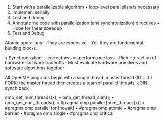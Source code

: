 1. Start with a parallelizable algorithm
• loop-level parallelism is necessary
2. Implement serially
3. Test and Debug
4. Annotate the code with parallelization
(and synchronization) directives
• Hope for linear speedup
5. Test and Debug


Atomic operations
– They are expensive
– Yet, they are fundamental building blocks.

• Synchronization:
– correctness vs performance loss
– Rich interaction of hardware-software tradeoffs
– Must evaluate hardware primitives and software algorithms together

All OpenMP programs begin with a single thread: master thread (ID = 0 )
FORK: the master thread then creates a team of parallel threads. 
JOIN: synch back

omp_set_num_threads(x);
• omp_get_thread_num();
• omp_get_num_threads();
• #pragma omp parallel [num_threads(x)]
• #pragma omp parallel for [nowait]
• #pragma omp atomic
• #pragma omp barrier
• #pragma omp single
• #pragma omp critical